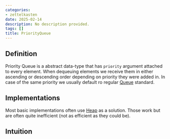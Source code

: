 ```yaml
---
categories:
- zettelkasten
date: 2025-02-14
description: No description provided.
tags: []
title: PriorityQueue
---
```


## Definition

Priority Queue is a abstract data-type that has `priority` argument attached to every element. When dequeuing elements we receive them in either ascending or descending order depending on priority they were added in. In case of the same priority we usually default ro regular [Queue](Queue.md) standard.

## Implementations

Most basic implementations often use [Heap](Heap.md) as a solution. Those work but are often quite inefficient (not as efficient as they could be). 

## Intuition